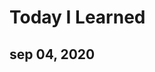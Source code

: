 # Today I Learned



## sep 04, 2020

[c++]: https://github.com/bongwon-suh/TIL/blob/master/c%2B%2B/20200904.md	"c++"



